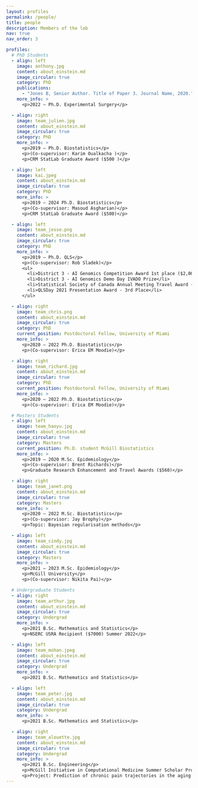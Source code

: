 ```yaml
---
layout: profiles
permalink: /people/
title: people
description: Members of the lab
nav: true
nav_order: 3

profiles:
  # PhD Students
  - align: left
    image: anthony.jpg
    content: about_einstein.md
    image_circular: true
    category: PhD
    publications:
      - "Jones B, Senior Author. Title of Paper 3. Journal Name, 2020."
    more_info: >
      <p>2022 – Ph.D. Experimental Surgery</p>

  - align: right
    image: team_julien.jpg
    content: about_einstein.md
    image_circular: true
    category: PhD
    more_info: >
      <p>2019 – Ph.D. Biostatistics</p>
      <p>(Co-supervisor: Karim Oualkacha )</p>
      <p>CRM StatLab Graduate Award ($500 )</p>

  - align: left
    image: kai.jpeg
    content: about_einstein.md
    image_circular: true
    category: PhD
    more_info: >
      <p>2019 – 2024 Ph.D. Biostatistics</p>
      <p>(Co-supervisor: Masoud Asgharian)</p>
      <p>CRM StatLab Graduate Award ($500)</p>

  - align: left
    image: team_jesse.png
    content: about_einstein.md
    image_circular: true
    category: PhD
    more_info: >
      <p>2019 – Ph.D. QLS</p>
      <p>(Co-supervisor: Rob Sladek)</p>
      <ul>
        <li>District 3 - AI Genomics Competition Award 1st place ($2,000)</li>
        <li>District 3 - AI Genomics Demo Day IVADO Prize</li>
        <li>Statistical Society of Canada Annual Meeting Travel Award ($500)</li>
        <li>QLSDay 2021 Presentation Award - 3rd Place</li>
      </ul>

  - align: right
    image: team_chris.png
    content: about_einstein.md
    image_circular: true
    category: PhD
    current_position: Postdoctoral Fellow, University of Miami
    more_info: >
      <p>2020 – 2022 Ph.D. Biostatistics</p>
      <p>(Co-supervisor: Erica EM Moodie)</p>

  - align: right
    image: team_richard.jpg
    content: about_einstein.md
    image_circular: true
    category: PhD
    current_position: Postdoctoral Fellow, University of Miami
    more_info: >
      <p>2020 – 2022 Ph.D. Biostatistics</p>
      <p>(Co-supervisor: Erica EM Moodie)</p>

  # Masters Students
  - align: left
    image: team_haoyu.jpg
    content: about_einstein.md
    image_circular: true
    category: Masters
    current_position: Ph.D. student McGill Biostatistics
    more_info: >
      <p>2019 – 2020 M.Sc. Epidemiology</p>
      <p>(Co-supervisor: Brent Richards)</p>
      <p>Graduate Research Enhancement and Travel Awards ($560)</p>

  - align: right
    image: team_janet.png
    content: about_einstein.md
    image_circular: true
    category: Masters
    more_info: >
      <p>2020 – 2022 M.Sc. Biostatistics</p>
      <p>(Co-supervisor: Jay Brophy)</p>
      <p>Topic: Bayesian regularisation methods</p>

  - align: left
    image: team_cindy.jpg
    content: about_einstein.md
    image_circular: true
    category: Masters
    more_info: >
      <p>2021 – 2023 M.Sc. Epidemiology</p>
      <p>McGill University</p>
      <p>(Co-supervisor: Nikita Pai)</p>

  # Undergraduate Students
  - align: right
    image: team_arthur.jpg
    content: about_einstein.md
    image_circular: true
    category: Undergrad
    more_info: >
      <p>2021 B.Sc. Mathematics and Statistics</p>
      <p>NSERC USRA Recipient ($7000) Summer 2022</p>

  - align: left
    image: team_mohan.jpeg
    content: about_einstein.md
    image_circular: true
    category: Undergrad
    more_info: >
      <p>2021 B.Sc. Mathematics and Statistics</p>

  - align: left
    image: team_peter.jpg
    content: about_einstein.md
    image_circular: true
    category: Undergrad
    more_info: >
      <p>2021 B.Sc. Mathematics and Statistics</p>

  - align: right
    image: team_alouette.jpg
    content: about_einstein.md
    image_circular: true
    category: Undergrad
    more_info: >
      <p>2021 B.Sc. Engineering</p>
      <p>McGill Initiative in Computational Medicine Summer Scholar Program</p>
      <p>Project: Prediction of chronic pain trajectories in the aging population using genetic data</p>
---
```


